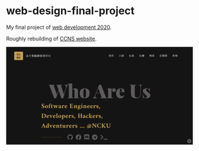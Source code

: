 # web-design-final-project

My final project of [web development 2020](http://class-qry.acad.ncku.edu.tw/syllabus/online_display.php?syear=0109&sem=1&co_no=H335900&class_code=).

Roughly rebuilding of [CCNS website](https://ccns.io/).

![image](https://github.com/nbswords/web-design-final-project/blob/main/preview.jpg)
